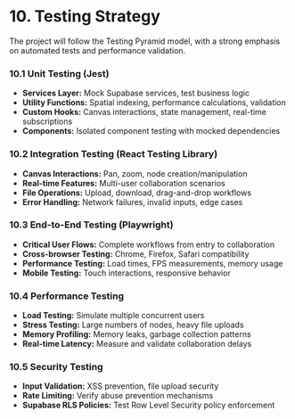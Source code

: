 # 10. Testing Strategy

The project will follow the Testing Pyramid model, with a strong emphasis on automated tests and performance validation.

### 10.1 Unit Testing (Jest)

- **Services Layer:** Mock Supabase services, test business logic
- **Utility Functions:** Spatial indexing, performance calculations, validation
- **Custom Hooks:** Canvas interactions, state management, real-time subscriptions
- **Components:** Isolated component testing with mocked dependencies

### 10.2 Integration Testing (React Testing Library)

- **Canvas Interactions:** Pan, zoom, node creation/manipulation
- **Real-time Features:** Multi-user collaboration scenarios
- **File Operations:** Upload, download, drag-and-drop workflows
- **Error Handling:** Network failures, invalid inputs, edge cases

### 10.3 End-to-End Testing (Playwright)

- **Critical User Flows:** Complete workflows from entry to collaboration
- **Cross-browser Testing:** Chrome, Firefox, Safari compatibility
- **Performance Testing:** Load times, FPS measurements, memory usage
- **Mobile Testing:** Touch interactions, responsive behavior

### 10.4 Performance Testing

- **Load Testing:** Simulate multiple concurrent users
- **Stress Testing:** Large numbers of nodes, heavy file uploads
- **Memory Profiling:** Memory leaks, garbage collection patterns
- **Real-time Latency:** Measure and validate collaboration delays

### 10.5 Security Testing

- **Input Validation:** XSS prevention, file upload security
- **Rate Limiting:** Verify abuse prevention mechanisms
- **Supabase RLS Policies:** Test Row Level Security policy enforcement
